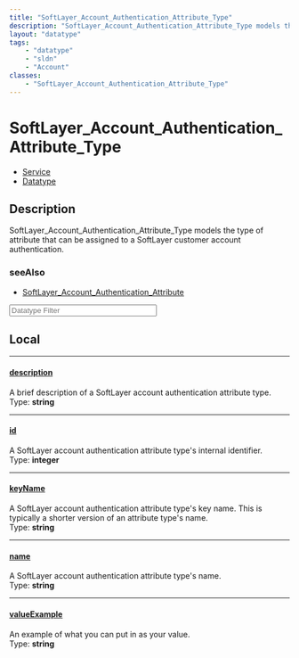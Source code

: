 ```yaml
---
title: "SoftLayer_Account_Authentication_Attribute_Type"
description: "SoftLayer_Account_Authentication_Attribute_Type models the type of attribute that can be assigned to a SoftLayer custome... "
layout: "datatype"
tags:
    - "datatype"
    - "sldn"
    - "Account"
classes:
    - "SoftLayer_Account_Authentication_Attribute_Type"
---
```


# SoftLayer_Account_Authentication_Attribute_Type
<div id='service-datatype'>
    <ul id='sldn-reference-tabs'>
    <li id='service'> <a href='/reference/services/SoftLayer_Account_Authentication_Attribute_Type' >Service</a></li>    <li id='datatype'> <a href='/reference/datatypes/SoftLayer_Account_Authentication_Attribute_Type' >Datatype</a></li>
    </ul>
</div>

## Description 
SoftLayer_Account_Authentication_Attribute_Type models the type of attribute that can be assigned to a SoftLayer customer account authentication. 



### seeAlso

* [SoftLayer_Account_Authentication_Attribute](/reference/services/SoftLayer_Account_Authentication_Attribute )




<!-- Filer BEGIN -->
<div class="view-filters">
        <div class="clearfix">
            <div class="search-input-box">
                <input placeholder="Datatype Filter" onkeyup="titleSearch(inputId='prop-input', divId='properties', elementClass='prop-row')" 
                    type="text" id="prop-input" value="" size="30" maxlength="128" class="form-text">
            </div>
        </div>
</div>
<!-- Filer END -->

<div id="properties" class="content">
<div id="localProperties" class="prop-content" >

## Local
<div class="prop-row">

-----
[description]: #description
#### [description]
A brief description of a SoftLayer account authentication attribute type.   
<span class="type-label">Type: </span>**string**


</div>
<div class="prop-row">

-----
[id]: #id
#### [id]
A SoftLayer account authentication attribute type's internal identifier.   
<span class="type-label">Type: </span>**integer**


</div>
<div class="prop-row">

-----
[keyName]: #keyname
#### [keyName]
A SoftLayer account authentication attribute type's key name. This is typically a shorter version of an attribute type's name.   
<span class="type-label">Type: </span>**string**


</div>
<div class="prop-row">

-----
[name]: #name
#### [name]
A SoftLayer account authentication attribute type's name.   
<span class="type-label">Type: </span>**string**


</div>
<div class="prop-row">

-----
[valueExample]: #valueexample
#### [valueExample]
An example of what you can put in as your value.   
<span class="type-label">Type: </span>**string**


</div>
</div>
<!-- LOCAL PROPERTY END -->

</div>


